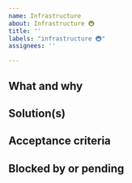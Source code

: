 ```yaml
---
name: Infrastructure
about: Infrastructure 🚇
title: ''
labels: "infrastructure 🚇"
assignees: ''

---
```


## What and why

## Solution(s)

## Acceptance criteria

## Blocked by or pending
